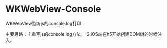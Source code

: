 # WKWebView-Console
WKWebView监听js的console.log打印


主要思路：
1.重写js的console.log方法。
2.iOS端在h5开始创建DOM树的时候注入。
